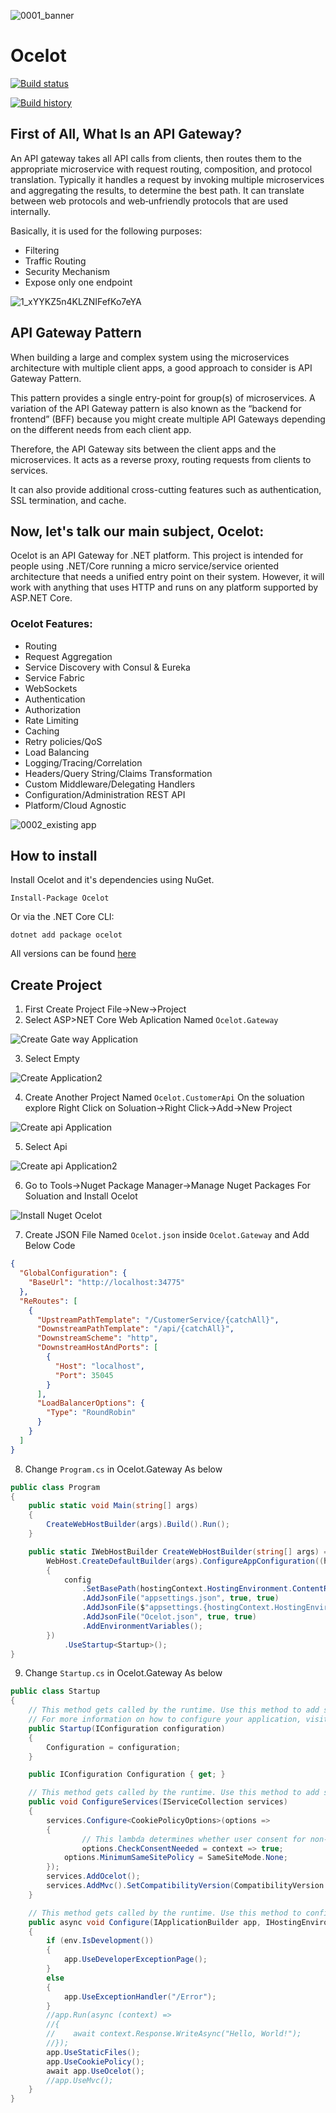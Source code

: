 ![0001_banner](https://user-images.githubusercontent.com/21302583/61870371-9026d880-aefb-11e9-8c92-42eb413692de.png)
# Ocelot

[![Build status](https://ci.appveyor.com/api/projects/status/lyhgbhdhqyepj6xi/branch/master?svg=true)](https://ci.appveyor.com/project/Mahadenamuththa/apigatewayocelot/branch/master)

[![Build history](https://buildstats.info/appveyor/chart/Mahadenamuththa/apigatewayocelot)](https://ci.appveyor.com/project/Mahadenamuththa/apigatewayocelot/history)

## First of All, What Is an API Gateway?
An API gateway takes all API calls from clients, then routes them to the appropriate microservice with request routing, composition, and protocol translation. Typically it handles a request by invoking multiple microservices and aggregating the results, to determine the best path. It can translate between web protocols and web‑unfriendly protocols that are used internally.

Basically, it is used for the following purposes:

* Filtering
* Traffic Routing
* Security Mechanism
* Expose only one endpoint

![1_xYYKZ5n4KLZNIFefKo7eYA](https://user-images.githubusercontent.com/21302583/61867015-ea23a000-aef3-11e9-8e6a-e06afce3e63f.png)

## API Gateway Pattern
When building a large and complex system using the microservices architecture with multiple client apps, a good approach to consider is API Gateway Pattern.

This pattern provides a single entry-point for group(s) of microservices. A variation of the API Gateway pattern is also known as the “backend for frontend” (BFF) because you might create multiple API Gateways depending on the different needs from each client app.

Therefore, the API Gateway sits between the client apps and the microservices. It acts as a reverse proxy, routing requests from clients to services.

It can also provide additional cross-cutting features such as authentication, SSL termination, and cache.

## Now, let's talk our main subject, Ocelot:
Ocelot is an API Gateway for .NET platform. This project is intended for people using .NET/Core running a micro service/service oriented architecture that needs a unified entry point on their system. However, it will work with anything that uses HTTP and runs on any platform supported by ASP.NET Core.

### Ocelot Features:
* Routing
* Request Aggregation
* Service Discovery with Consul & Eureka
* Service Fabric
* WebSockets
* Authentication
* Authorization
* Rate Limiting
* Caching
* Retry policies/QoS
* Load Balancing
* Logging/Tracing/Correlation
* Headers/Query String/Claims Transformation
* Custom Middleware/Delegating Handlers
* Configuration/Administration REST API
* Platform/Cloud Agnostic

![0002_existing app](https://user-images.githubusercontent.com/21302583/61870106-e6474c00-aefa-11e9-8e65-9eb40ab924a9.png)

## How to install

Install Ocelot and it's dependencies using NuGet. 

`Install-Package Ocelot`

Or via the .NET Core CLI:

`dotnet add package ocelot`

All versions can be found [here](https://www.nuget.org/packages/Ocelot/)

## Create Project

01. First Create Project File->New->Project
02. Select ASP>NET Core Web Aplication Named `Ocelot.Gateway`

![Create Gate way Application](https://user-images.githubusercontent.com/21302583/61872479-0ed24480-af01-11e9-96c1-256cb81fcc17.PNG)

03. Select Empty 

![Create Application2](https://user-images.githubusercontent.com/21302583/61873196-fbc07400-af02-11e9-8624-790d870a7ebb.PNG)


04. Create Another Project Named `Ocelot.CustomerApi` On the soluation explore Right Click on Soluation->Right Click->Add->New Project

![Create api Application](https://user-images.githubusercontent.com/21302583/61872775-cd8e6480-af01-11e9-97dc-bf4d3590529d.PNG)

05. Select Api

![Create api Application2](https://user-images.githubusercontent.com/21302583/61873338-5d80de00-af03-11e9-908f-4e0029b14deb.PNG)

06. Go to Tools->Nuget Package Manager->Manage Nuget Packages For Soluation and Install Ocelot

![Install Nuget Ocelot](https://user-images.githubusercontent.com/21302583/61873448-a46ed380-af03-11e9-86c2-453b05dba384.PNG)

07. Create JSON File Named `Ocelot.json` inside `Ocelot.Gateway` and Add Below Code

```json
{
  "GlobalConfiguration": {
    "BaseUrl": "http://localhost:34775"
  },
  "ReRoutes": [
    {
      "UpstreamPathTemplate": "/CustomerService/{catchAll}",
      "DownstreamPathTemplate": "/api/{catchAll}",
      "DownstreamScheme": "http",
      "DownstreamHostAndPorts": [
        {
          "Host": "localhost",
          "Port": 35045
        }
      ],
      "LoadBalancerOptions": {
        "Type": "RoundRobin"
      }
    }
  ]
}
```

08. Change `Program.cs` in Ocelot.Gateway As below

```csharp
public class Program
{
    public static void Main(string[] args)
    {
        CreateWebHostBuilder(args).Build().Run();
    }

    public static IWebHostBuilder CreateWebHostBuilder(string[] args) =>
        WebHost.CreateDefaultBuilder(args).ConfigureAppConfiguration((hostingContext, config) =>
        {
            config
                .SetBasePath(hostingContext.HostingEnvironment.ContentRootPath)
                .AddJsonFile("appsettings.json", true, true)
                .AddJsonFile($"appsettings.{hostingContext.HostingEnvironment.EnvironmentName}.json", true, true)
                .AddJsonFile("Ocelot.json", true, true)
                .AddEnvironmentVariables();
        })
            .UseStartup<Startup>();
}
```

09. Change `Startup.cs` in Ocelot.Gateway As below

```csharp
public class Startup
{
    // This method gets called by the runtime. Use this method to add services to the container.
    // For more information on how to configure your application, visit https://go.microsoft.com/fwlink/?LinkID=398940
    public Startup(IConfiguration configuration)
    {
        Configuration = configuration;
    }

    public IConfiguration Configuration { get; }

    // This method gets called by the runtime. Use this method to add services to the container.
    public void ConfigureServices(IServiceCollection services)
    {
        services.Configure<CookiePolicyOptions>(options =>
        {
                // This lambda determines whether user consent for non-essential cookies is needed for a given request.
                options.CheckConsentNeeded = context => true;
            options.MinimumSameSitePolicy = SameSiteMode.None;
        });
        services.AddOcelot();
        services.AddMvc().SetCompatibilityVersion(CompatibilityVersion.Version_2_1);
    }

    // This method gets called by the runtime. Use this method to configure the HTTP request pipeline.
    public async void Configure(IApplicationBuilder app, IHostingEnvironment env)
    {
        if (env.IsDevelopment())
        {
            app.UseDeveloperExceptionPage();
        }
        else
        {
            app.UseExceptionHandler("/Error");
        }
        //app.Run(async (context) =>
        //{
        //    await context.Response.WriteAsync("Hello, World!");
        //});
        app.UseStaticFiles();
        app.UseCookiePolicy();
        await app.UseOcelot();
        //app.UseMvc();
    }
}
```

